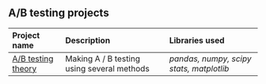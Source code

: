 ## A/B testing projects

| Project name | Description | Libraries used | 
| :---------------------- | :---------------------- | :---------------------- |
| [A/B testing theory](https://github.com/svotyakov/A_B_testing/blob/main/A_B_test_%20Theory.ipynb) | Making A / B testing using several methods| *pandas, numpy, scipy stats, matplotlib* |
